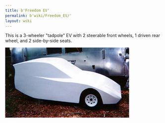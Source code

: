 ```yaml
---
title: b'Freedom EV'
permalink: b'wiki/Freedom_EV/'
layout: wiki
---
```


This is a 3-wheeler "tadpole" EV with 2 steerable front wheels, 1 driven
rear wheel, and 2 side-by-side seats.

![Prototype](FreedomEV-proto-ph3.jpg "Prototype")

